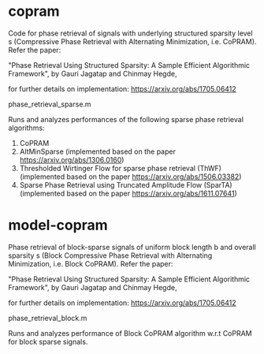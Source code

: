 # copram

Code for phase retrieval of signals with underlying structured sparsity level s (Compressive Phase Retrieval with Alternating Minimization, i.e. CoPRAM). Refer the paper:

"Phase Retrieval Using Structured Sparsity: A Sample Efficient Algorithmic Framework", by Gauri Jagatap and Chinmay Hegde,

for further details on implementation: https://arxiv.org/abs/1705.06412

phase_retrieval_sparse.m 

Runs and analyzes performances of the following sparse phase retrieval algorithms:
1. CoPRAM
2. AltMinSparse 
(implemented based on the paper https://arxiv.org/abs/1306.0160)
3. Thresholded Wirtinger Flow for sparse phase retrieval (ThWF)
(implemented based on the paper https://arxiv.org/abs/1506.03382)
4. Sparse Phase Retrieval using Truncated Amplitude Flow (SparTA)
(implemented based on the paper https://arxiv.org/abs/1611.07641)

# model-copram

Phase retrieval of block-sparse signals of uniform block length b and overall sparsity s (Block Compressive Phase Retrieval with Alternating Minimization, i.e. Block CoPRAM). Refer the paper:

"Phase Retrieval Using Structured Sparsity: A Sample Efficient Algorithmic Framework", by Gauri Jagatap and Chinmay Hegde,

for further details on implementation: https://arxiv.org/abs/1705.06412

phase_retrieval_block.m

Runs and analyzes performance of Block CoPRAM algorithm w.r.t CoPRAM for block sparse signals.

